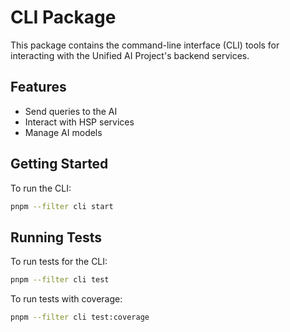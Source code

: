 # CLI Package

This package contains the command-line interface (CLI) tools for interacting with the Unified AI Project's backend services.

## Features

- Send queries to the AI
- Interact with HSP services
- Manage AI models

## Getting Started

To run the CLI:

```bash
pnpm --filter cli start
```

## Running Tests

To run tests for the CLI:

```bash
pnpm --filter cli test
```

To run tests with coverage:

```bash
pnpm --filter cli test:coverage
```
